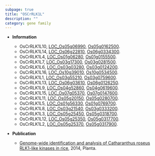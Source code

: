 ```yaml
---
subpage: true
title: "OSCrRLK1L"
description: ""
category: gene family
---
```


* **Information**  
    + OsCrRLK1L10, [LOC_Os05g06990](http://rice.plantbiology.msu.edu/cgi-bin/ORF_infopage.cgi?orf=LOC_Os05g06990), [Os05g0162500](http://rapdb.dna.affrc.go.jp/viewer/gbrowse_details/irgsp1?name=Os05g0162500).
    + OsCrRLK1L14, [LOC_Os06g22810](http://rice.plantbiology.msu.edu/cgi-bin/ORF_infopage.cgi?orf=LOC_Os06g22810), [Os06g0334300](http://rapdb.dna.affrc.go.jp/viewer/gbrowse_details/irgsp1?name=Os06g0334300).
    + OsCrRLK1L4, [LOC_Os01g06280](http://rice.plantbiology.msu.edu/cgi-bin/ORF_infopage.cgi?orf=LOC_Os01g06280), [Os01g0155500](http://rapdb.dna.affrc.go.jp/viewer/gbrowse_details/irgsp1?name=Os01g0155500).
    + OsCrRLK1L7, [LOC_Os03g17300](http://rice.plantbiology.msu.edu/cgi-bin/ORF_infopage.cgi?orf=LOC_Os03g17300), [Os03g0281500](http://rapdb.dna.affrc.go.jp/viewer/gbrowse_details/irgsp1?name=Os03g0281500).
    + OsCrRLK1L6, [LOC_Os03g03280](http://rice.plantbiology.msu.edu/cgi-bin/ORF_infopage.cgi?orf=LOC_Os03g03280), [Os03g0124200](http://rapdb.dna.affrc.go.jp/viewer/gbrowse_details/irgsp1?name=Os03g0124200).
    + OsCrRLK1L16, [LOC_Os10g39010](http://rice.plantbiology.msu.edu/cgi-bin/ORF_infopage.cgi?orf=LOC_Os10g39010), [Os10g0534500](http://rapdb.dna.affrc.go.jp/viewer/gbrowse_details/irgsp1?name=Os10g0534500).
    + OsCrRLK1L1, [LOC_Os03g55210](http://rice.plantbiology.msu.edu/cgi-bin/ORF_infopage.cgi?orf=LOC_Os03g55210), [Os03g0759600](http://rapdb.dna.affrc.go.jp/viewer/gbrowse_details/irgsp1?name=Os03g0759600).
    + OsCrRLK1L13, [LOC_Os06g03610](http://rice.plantbiology.msu.edu/cgi-bin/ORF_infopage.cgi?orf=LOC_Os06g03610), [Os06g0126250](http://rapdb.dna.affrc.go.jp/viewer/gbrowse_details/irgsp1?name=Os06g0126250).
    + OsCrRLK1L9, [LOC_Os04g52860](http://rice.plantbiology.msu.edu/cgi-bin/ORF_infopage.cgi?orf=LOC_Os04g52860), [Os04g0619600](http://rapdb.dna.affrc.go.jp/viewer/gbrowse_details/irgsp1?name=Os04g0619600).
    + OsCrRLK1L15, [LOC_Os07g05370](http://rice.plantbiology.msu.edu/cgi-bin/ORF_infopage.cgi?orf=LOC_Os07g05370), [Os07g0147600](http://rapdb.dna.affrc.go.jp/viewer/gbrowse_details/irgsp1?name=Os07g0147600).
    + OsCrRLK1L11, [LOC_Os05g20150](http://rice.plantbiology.msu.edu/cgi-bin/ORF_infopage.cgi?orf=LOC_Os05g20150), [Os05g0280700](http://rapdb.dna.affrc.go.jp/viewer/gbrowse_details/irgsp1?name=Os05g0280700).
    + OsCrRLK1L5, [LOC_Os01g56330](http://rice.plantbiology.msu.edu/cgi-bin/ORF_infopage.cgi?orf=LOC_Os01g56330), [Os01g0769700](http://rapdb.dna.affrc.go.jp/viewer/gbrowse_details/irgsp1?name=Os01g0769700).
    + OsCrRLK1L8, [LOC_Os03g21540](http://rice.plantbiology.msu.edu/cgi-bin/ORF_infopage.cgi?orf=LOC_Os03g21540), [Os03g0333200](http://rapdb.dna.affrc.go.jp/viewer/gbrowse_details/irgsp1?name=Os03g0333200).
    + OsCrRLK1L3, [LOC_Os05g25450](http://rice.plantbiology.msu.edu/cgi-bin/ORF_infopage.cgi?orf=LOC_Os05g25450), [Os05g0318700](http://rapdb.dna.affrc.go.jp/viewer/gbrowse_details/irgsp1?name=Os05g0318700).
    + OsCrRLK1L12, [LOC_Os05g25350](http://rice.plantbiology.msu.edu/cgi-bin/ORF_infopage.cgi?orf=LOC_Os05g25350), [Os05g0317700](http://rapdb.dna.affrc.go.jp/viewer/gbrowse_details/irgsp1?name=Os05g0317700).
    + OsCrRLK1L2, [LOC_Os05g25370](http://rice.plantbiology.msu.edu/cgi-bin/ORF_infopage.cgi?orf=LOC_Os05g25370), [Os05g0317900](http://rapdb.dna.affrc.go.jp/viewer/gbrowse_details/irgsp1?name=Os05g0317900).

* **Publication**  
    + [Genome-wide identification and analysis of Catharanthus roseus RLK1-like kinases in rice](http://www.ncbi.nlm.nih.gov/pubmed?term=Genome-wide+identification+and+analysis+of+Catharanthus+roseus+RLK1-like+kinases+in+rice%5BTitle%5D), 2014, Planta.


